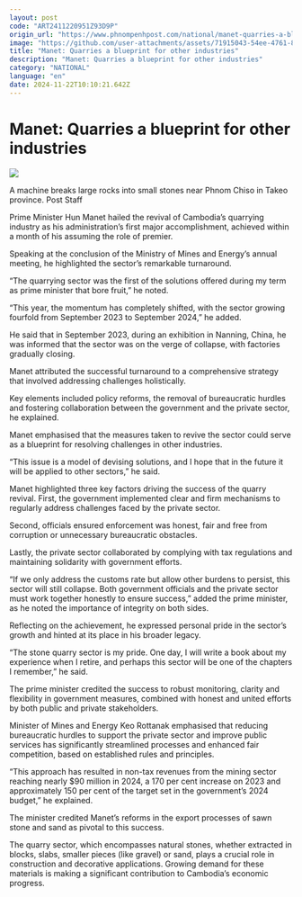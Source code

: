 ```yaml
---
layout: post
code: "ART2411220951Z93D9P"
origin_url: "https://www.phnompenhpost.com/national/manet-quarries-a-blueprint-for-other-industries"
image: "https://github.com/user-attachments/assets/71915043-54ee-4761-88a9-f817ee42fc01"
title: "Manet: Quarries a blueprint for other industries"
description: "​​Manet: Quarries a blueprint for other industries​"
category: "NATIONAL"
language: "en"
date: 2024-11-22T10:10:21.642Z
---
```


# Manet: Quarries a blueprint for other industries

![](https://github.com/user-attachments/assets/ebc70ed8-b6c7-4d98-ba39-0325e9b4ba16)

A machine breaks large rocks into small stones near Phnom Chiso in Takeo province. Post Staff

Prime Minister Hun Manet hailed the revival of Cambodia’s quarrying industry as his administration’s first major accomplishment, achieved within a month of his assuming the role of premier.

Speaking at the conclusion of the Ministry of Mines and Energy’s annual meeting, he highlighted the sector’s remarkable turnaround.

“The quarrying sector was the first of the solutions offered during my term as prime minister that bore fruit,” he noted. 

“This year, the momentum has completely shifted, with the sector growing fourfold from September 2023 to September 2024,” he added.

He said that in September 2023, during an exhibition in Nanning, China, he was informed that the sector was on the verge of collapse, with factories gradually closing. 

Manet attributed the successful turnaround to a comprehensive strategy that involved addressing challenges holistically. 

Key elements included policy reforms, the removal of bureaucratic hurdles and fostering collaboration between the government and the private sector, he explained.

Manet emphasised that the measures taken to revive the sector could serve as a blueprint for resolving challenges in other industries.

“This issue is a model of devising solutions, and I hope that in the future it will be applied to other sectors,” he said.

Manet highlighted three key factors driving the success of the quarry revival. First, the government implemented clear and firm mechanisms to regularly address challenges faced by the private sector. 

Second, officials ensured enforcement was honest, fair and free from corruption or unnecessary bureaucratic obstacles. 

Lastly, the private sector collaborated by complying with tax regulations and maintaining solidarity with government efforts.

“If we only address the customs rate but allow other burdens to persist, this sector will still collapse. Both government officials and the private sector must work together honestly to ensure success,” added the prime minister, as he noted the importance of integrity on both sides. 

Reflecting on the achievement, he expressed personal pride in the sector’s growth and hinted at its place in his broader legacy. 

“The stone quarry sector is my pride. One day, I will write a book about my experience when I retire, and perhaps this sector will be one of the chapters I remember,” he said.

The prime minister credited the success to robust monitoring, clarity and flexibility in government measures, combined with honest and united efforts by both public and private stakeholders.

Minister of Mines and Energy Keo Rottanak emphasised that reducing bureaucratic hurdles to support the private sector and improve public services has significantly streamlined processes and enhanced fair competition, based on established rules and principles.

“This approach has resulted in non-tax revenues from the mining sector reaching nearly $90 million in 2024, a 170 per cent increase on 2023 and approximately 150 per cent of the target set in the government’s 2024 budget,” he explained.

The minister credited Manet’s reforms in the export processes of sawn stone and sand as pivotal to this success.

The quarry sector, which encompasses natural stones, whether extracted in blocks, slabs, smaller pieces (like gravel) or sand, plays a crucial role in construction and decorative applications. Growing demand for these materials is making a significant contribution to Cambodia’s economic progress.